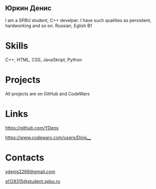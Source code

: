 ## <a id="title1">Юркин Денис</a>
I am a SPBU student, C++ develper. I have such qualities as persistent, hardworking and so on. Russian, Eglish B1

# <a id="title1">Skills</a>
C++, HTML, CSS, JavaSkript, Python

# <a id="title1">Projects</a>
All projects are on GitHub and CodeWars

# <a id="title1">Links</a>
<https://github.com/YDens>

<https://www.codewars.com/users/Dinis__>

# <a id="title1">Contacts</a>
ydenis2266@gmail.com

st128315@student.spbu.ru
